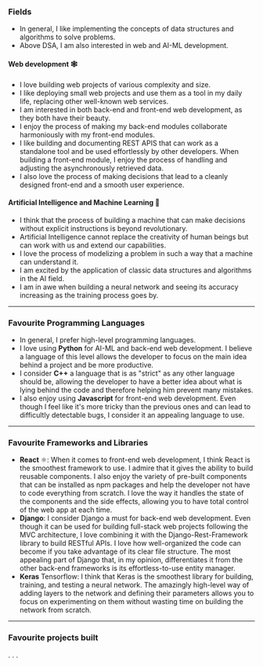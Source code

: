 ### Fields

* In general, I like implementing the concepts of data structures and algorithms to solve problems.
* Above DSA, I am also interested in web and AI-ML development.

#### Web development 🕸️
* I love building web projects of various complexity and size.
* I like deploying small web projects and use them as a tool in my daily life, replacing other well-known web services.
* I am interested in both back-end and front-end web development, as they both have their beauty.
* I enjoy the process of making my back-end modules collaborate harmoniously with my front-end modules.
* I like building and documenting REST APIS that can work as a standalone tool and be used effortlessly by other developers.
When building a front-end module, I enjoy the process of handling and adjusting the asynchronously retrieved data.
* I also love the process of making decisions that lead to a cleanly designed front-end and a smooth user experience.

#### Artificial Intelligence and Machine Learning 🤖
* I think that the process of building a machine that can make decisions without explicit instructions is beyond revolutionary.
* Artificial Intelligence cannot replace the creativity of human beings but can work with us and extend our capabilities.
* I love the process of modelizing a problem in such a way that a machine can understand it.
* I am excited by the application of classic data structures and algorithms in the AI field.
* I am in awe when building a neural network and seeing its accuracy increasing as the training process goes by.

- - -

### Favourite Programming Languages
* In general, I prefer high-level programming languages.
* I love using **Python** for AI-ML and back-end web development. I believe a language of this level allows the developer to focus on the main idea behind a project and be more productive.
* I consider **C++** a language that is as "strict" as any other language should be, allowing the developer to have a better idea about what is lying behind the code and therefore helping him prevent many mistakes.
* I also enjoy using **Javascript** for front-end web development. Even though I feel like it's more tricky than the previous ones and can lead to difficultly detectable bugs, I consider it an appealing language to use.

- - -

### Favourite Frameworks and Libraries
* **React** ⚛️: When it comes to front-end web development, I think React is the smoothest framework to use. I admire that it gives the ability to build reusable components. I also enjoy the variety of pre-built components that can be installed as npm packages and help the developer not have to code everything from scratch. I love the way it handles the state of the components and the side effects, allowing you to have total control of the web app at each time.
* **Django**: I consider Django a must for back-end web development. Even though it can be used for building full-stack web projects following the MVC architecture, I love combining it with the Django-Rest-Framework library to build RESTful APIs. I love how well-organized the code can become if you take advantage of its clear file structure. The most appealing part of Django that, in my opinion, differentiates it from the other back-end frameworks is its effortless-to-use entity manager.
* **Keras** Tensorflow: I think that Keras is the smoothest library for building, training, and testing a neural network. The amazingly high-level way of adding layers to the network and defining their parameters allows you to focus on experimenting on them without wasting time on building the network from scratch.

- - - 

### Favourite projects built
.
.
.